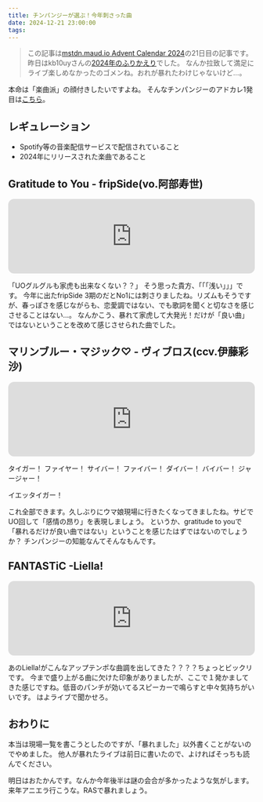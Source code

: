 ```yaml
---
title: チンパンジーが選ぶ！今年刺さった曲
date: 2024-12-21 23:00:00
tags:
---
```


>この記事は[mstdn.maud.io Advent Calendar 2024](https://adventar.org/calendars/10167)の21日目の記事です。 昨日はkb10uyさんの[2024年のふりかえり](https://kb10uy.org/posts/matsudai-adc-2024/)でした。
なんか拉致して満足にライブ楽しめなかったのゴメンね。おれが暴れたわけじゃないけど...。

本命は「楽曲派」の顔付きしたいですよね。
そんなチンパンジーのアドカレ1発目は[こちら](https://blog.ivtune.net/2024/12/06/adv2024v1/)。

## レギュレーション

- Spotify等の音楽配信サービスで配信されていること
- 2024年にリリースされた楽曲であること

## Gratitude to You - fripSide(vo.阿部寿世)

<iframe style="border-radius:12px" src="https://open.spotify.com/embed/track/2nd5qSbHf91RaLCCdeaxIX?utm_source=generator&theme=0" width="100%" height="152" frameBorder="0" allowfullscreen="" allow="autoplay; clipboard-write; encrypted-media; fullscreen; picture-in-picture" loading="lazy"></iframe>

「UOグルグルも家虎も出来なくない？？」
そう思った貴方、「「「浅い」」」です。
今年に出たfripSide 3期のだとNo1には刺さりましたね。リズムもそうですが、春っぽさを感じながらも、恋愛調ではない、でも歌詞を聞くと切なさを感じさせることはない...。
なんかこう、暴れて家虎して大発光！だけが「良い曲」ではないということを改めて感じさせられた曲でした。

## マリンブルー・マジック♡ - ヴィブロス(ccv.伊藤彩沙)
<iframe style="border-radius:12px" src="https://open.spotify.com/embed/track/3rMoiBAJRo9V87YT33id8p?utm_source=generator&theme=0" width="100%" height="152" frameBorder="0" allowfullscreen="" allow="autoplay; clipboard-write; encrypted-media; fullscreen; picture-in-picture" loading="lazy"></iframe>

タイガー！
ファイヤー！
サイバー！
ファイバー！
ダイバー！
バイバー！
ジャージャー！

イエッタイガー！

これ全部できます。久しぶりにウマ娘現場に行きたくなってきましたね。サビでUO回して「感情の昂り」を表現しましょう。
というか、gratitude to youで「暴れるだけが良い曲ではない」ということを感じたはずではないのでしょうか？
チンパンジーの知能なんてそんなもんです。

## FANTASTiC -Liella!
<iframe style="border-radius:12px" src="https://open.spotify.com/embed/track/1SPxFa5hwBkGa4BOLF2TFp?utm_source=generator" width="100%" height="152" frameBorder="0" allowfullscreen="" allow="autoplay; clipboard-write; encrypted-media; fullscreen; picture-in-picture" loading="lazy"></iframe>

あのLiella!がこんなアップテンポな曲調を出してきた？？？？ちょっとビックリです。
今まで盛り上がる曲に欠けた印象がありましたが、ここで１発かましてきた感じですね。低音のパンチが効いてるスピーカーで鳴らすと中々気持ちがいいです。
はよライブで聞かせろ。

## おわりに
本当は現場一覧を書こうとしたのですが、「暴れました」以外書くことがないのでやめました。
他人が暴れたライブは前日に書いたので、よければそっちも読んでください。

明日はおたかんです。なんか今年後半は謎の会合が多かったような気がします。
来年アニエラ行こうな。RASで暴れましょう。